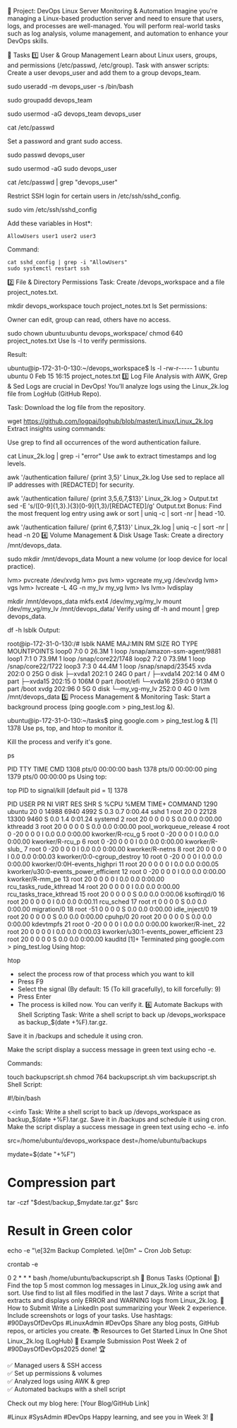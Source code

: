 

🚀 Project: DevOps Linux Server Monitoring & Automation
Imagine you're managing a Linux-based production server and need to ensure that users, logs, and processes are well-managed. You will perform real-world tasks such as log analysis, volume management, and automation to enhance your DevOps skills.

📌 Tasks
1️⃣ User & Group Management
Learn about Linux users, groups, and permissions (/etc/passwd, /etc/group).
Task with answer scripts:
Create a user devops_user and add them to a group devops_team.

sudo useradd -m devops_user -s /bin/bash

sudo groupadd devops_team

sudo usermod -aG devops_team devops_user

cat /etc/passwd

Set a password and grant sudo access.

sudo passwd devops_user

sudo usermod -aG sudo devops_user

cat /etc/passwd | grep "devops_user"

Restrict SSH login for certain users in /etc/ssh/sshd_config.

sudo vim /etc/ssh/sshd_config

Add these variables in Host*:

    AllowUsers user1 user2 user3
Command:

    cat sshd_config | grep -i "AllowUsers"
    sudo systemctl restart ssh
2️⃣ File & Directory Permissions
Task:
Create /devops_workspace and a file project_notes.txt.

mkdir devops_workspace
touch project_notes.txt
ls
Set permissions:

Owner can edit, group can read, others have no access.

sudo chown ubuntu:ubuntu devops_workspace/
chmod 640 project_notes.txt
Use ls -l to verify permissions.

Result:

ubuntu@ip-172-31-0-130:~/devops_workspace$ ls -l
-rw-r----- 1 ubuntu ubuntu 0 Feb 15 16:15 project_notes.txt
3️⃣ Log File Analysis with AWK, Grep & Sed
Logs are crucial in DevOps! You’ll analyze logs using the Linux_2k.log file from LogHub (GitHub Repo).

Task:
Download the log file from the repository.

wget https://github.com/logpai/loghub/blob/master/Linux/Linux_2k.log
Extract insights using commands:

Use grep to find all occurrences of the word authentication failure.

cat Linux_2k.log | grep -i "error"
Use awk to extract timestamps and log levels.

awk '/authentication failure/ {print $3,$5}' Linux_2k.log
Use sed to replace all IP addresses with [REDACTED] for security.

awk '/authentication failure/ {print $3,$5,$6,$7,$13}' Linux_2k.log > Output.txt
sed -E 's/([0-9]{1,3}\.){3}[0-9]{1,3}/[REDACTED]/g' Output.txt
Bonus: Find the most frequent log entry using awk or sort | uniq -c | sort -nr | head -10.

  awk '/authentication failure/ {print $6,$7,$13}' Linux_2k.log | uniq -c | sort -nr | head -n 20
4️⃣ Volume Management & Disk Usage
Task:
Create a directory /mnt/devops_data.

sudo mkdir /mnt/devops_data
Mount a new volume (or loop device for local practice).

lvm> pvcreate /dev/xvdg
lvm> pvs
lvm> vgcreate my_vg /dev/xvdg
lvm> vgs
lvm> lvcreate -L 4G -n my_lv my_vg
lvm> lvs
lvm> lvdisplay

mkdir /mnt/devops_data
mkfs.ext4 /dev/my_vg/my_lv
mount /dev/my_vg/my_lv /mnt/devops_data/
Verify using df -h and mount | grep devops_data.

df -h
lsblk
Output:

root@ip-172-31-0-130:/# lsblk
NAME          MAJ:MIN RM  SIZE RO TYPE MOUNTPOINTS
loop0           7:0    0 26.3M  1 loop /snap/amazon-ssm-agent/9881
loop1           7:1    0 73.9M  1 loop /snap/core22/1748
loop2           7:2    0 73.9M  1 loop /snap/core22/1722
loop3           7:3    0 44.4M  1 loop /snap/snapd/23545
xvda          202:0    0   25G  0 disk
├─xvda1       202:1    0   24G  0 part /
├─xvda14      202:14   0    4M  0 part
├─xvda15      202:15   0  106M  0 part /boot/efi
└─xvda16      259:0    0  913M  0 part /boot
xvdg          202:96   0    5G  0 disk
└─my_vg-my_lv 252:0    0    4G  0 lvm  /mnt/devops_data
5️⃣ Process Management & Monitoring
Task:
Start a background process (ping google.com > ping_test.log &).

ubuntu@ip-172-31-0-130:~/tasks$ ping google.com > ping_test.log &
[1] 1378
Use ps, top, and htop to monitor it.

Kill the process and verify it's gone.

ps

  PID TTY          TIME CMD
 1308 pts/0    00:00:00 bash
 1378 pts/0    00:00:00 ping
 1379 pts/0    00:00:00 ps
Using top:

top
PID to signal/kill [default pid = 1] 1378

 PID USER      PR  NI    VIRT    RES    SHR S  %CPU  %MEM     TIME+ COMMAND
1290 ubuntu    20   0   14988   6940   4992 S   0.3   0.7   0:00.44 sshd
  1 root      20   0   22128  13300   9460 S   0.0   1.4   0:01.24 systemd
  2 root      20   0       0      0      0 S   0.0   0.0   0:00.00 kthreadd
  3 root      20   0       0      0      0 S   0.0   0.0   0:00.00 pool_workqueue_release
  4 root       0 -20       0      0      0 I   0.0   0.0   0:00.00 kworker/R-rcu_g
  5 root       0 -20       0      0      0 I   0.0   0.0   0:00.00 kworker/R-rcu_p
  6 root       0 -20       0      0      0 I   0.0   0.0   0:00.00 kworker/R-slub_
  7 root       0 -20       0      0      0 I   0.0   0.0   0:00.00 kworker/R-netns
  8 root      20   0       0      0      0 I   0.0   0.0   0:00.03 kworker/0:0-cgroup_destroy
 10 root       0 -20       0      0      0 I   0.0   0.0   0:00.00 kworker/0:0H-events_highpri
 11 root      20   0       0      0      0 I   0.0   0.0   0:00.05 kworker/u30:0-events_power_efficient
 12 root       0 -20       0      0      0 I   0.0   0.0   0:00.00 kworker/R-mm_pe
 13 root      20   0       0      0      0 I   0.0   0.0   0:00.00 rcu_tasks_rude_kthread
 14 root      20   0       0      0      0 I   0.0   0.0   0:00.00 rcu_tasks_trace_kthread
 15 root      20   0       0      0      0 S   0.0   0.0   0:00.06 ksoftirqd/0
 16 root      20   0       0      0      0 I   0.0   0.0   0:00.11 rcu_sched
 17 root      rt   0       0      0      0 S   0.0   0.0   0:00.00 migration/0
 18 root     -51   0       0      0      0 S   0.0   0.0   0:00.00 idle_inject/0
 19 root      20   0       0      0      0 S   0.0   0.0   0:00.00 cpuhp/0
 20 root      20   0       0      0      0 S   0.0   0.0   0:00.00 kdevtmpfs
 21 root       0 -20       0      0      0 I   0.0   0.0   0:00.00 kworker/R-inet_
 22 root      20   0       0      0      0 I   0.0   0.0   0:00.03 kworker/u30:1-events_power_efficient
 23 root      20   0       0      0      0 S   0.0   0.0   0:00.00 kauditd
  [1]+  Terminated              ping google.com > ping_test.log
Using htop:

  htop

  - select the process row of that process which you want to kill
  - Press F9
  - Select the signal (By default: 15 (To kill gracefully), to kill forcefully: 9)
  - Press Enter
  - The process is killed now. You can verify it.
6️⃣ Automate Backups with Shell Scripting
Task:
Write a shell script to back up /devops_workspace as backup_$(date +%F).tar.gz.

Save it in /backups and schedule it using cron.

Make the script display a success message in green text using echo -e.

Commands:

touch backupscript.sh
chmod 764 backupscript.sh
vim backupscript.sh
Shell Script:

#!/bin/bash

<<info
Task:
Write a shell script to back up /devops_workspace as backup_$(date +%F).tar.gz.
Save it in /backups and schedule it using cron.
Make the script display a success message in green text using echo -e.
info

src=/home/ubuntu/devops_workspace
dest=/home/ubuntu/backups

mydate=$(date "+%F")

# Compression part

tar -czf "$dest/backup_$mydate.tar.gz" $src

# Result in Green color

echo -e "\e[32m Backup Completed. \e[0m"
                                                                                                           ~ 
Cron Job Setup:

crontab -e

0 2 * * * bash /home/ubuntu/backupscript.sh
🎯 Bonus Tasks (Optional 🚀)
Find the top 5 most common log messages in Linux_2k.log using awk and sort.
Use find to list all files modified in the last 7 days.
Write a script that extracts and displays only ERROR and WARNING logs from Linux_2k.log.
📢 How to Submit
Write a LinkedIn post summarizing your Week 2 experience.
Include screenshots or logs of your tasks.
Use hashtags: #90DaysOfDevOps #LinuxAdmin #DevOps
Share any blog posts, GitHub repos, or articles you create.
📚 Resources to Get Started
Linux In One Shot
Linux_2k.log (LogHub)
📝 Example Submission Post
Week 2 of #90DaysOfDevOps2025 done! 🏆

✅ Managed users & SSH access  
✅ Set up permissions & volumes  
✅ Analyzed logs using AWK & grep  
✅ Automated backups with a shell script  

Check out my blog here: [Your Blog/GitHub Link]  

#Linux #SysAdmin #DevOps
Happy learning, and see you in Week 3! 🚀
